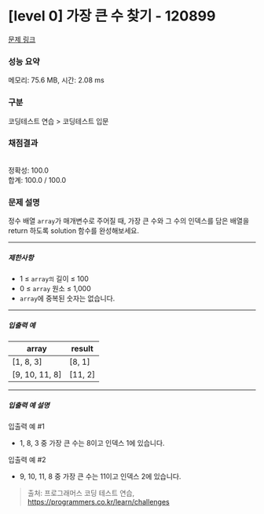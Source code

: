 # [level 0] 가장 큰 수 찾기 - 120899 

[문제 링크](https://school.programmers.co.kr/learn/courses/30/lessons/120899) 

### 성능 요약

메모리: 75.6 MB, 시간: 2.08 ms

### 구분

코딩테스트 연습 > 코딩테스트 입문

### 채점결과

<br/>정확성: 100.0<br/>합계: 100.0 / 100.0

### 문제 설명

<p>정수 배열 <code>array</code>가 매개변수로 주어질 때, 가장 큰 수와 그 수의 인덱스를 담은 배열을 return 하도록 solution 함수를 완성해보세요.</p>

<hr>

<h5>제한사항</h5>

<ul>
<li>1 ≤ <code>array의</code> 길이 ≤ 100</li>
<li>0 ≤ <code>array</code> 원소 ≤ 1,000</li>
<li><code>array</code>에 중복된 숫자는 없습니다.</li>
</ul>

<hr>

<h5>입출력 예</h5>
<table class="table">
        <thead><tr>
<th>array</th>
<th>result</th>
</tr>
</thead>
        <tbody><tr>
<td>[1, 8, 3]</td>
<td>[8, 1]</td>
</tr>
<tr>
<td>[9, 10, 11, 8]</td>
<td>[11, 2]</td>
</tr>
</tbody>
      </table>
<hr>

<h5>입출력 예 설명</h5>

<p>입출력 예 #1</p>

<ul>
<li>1, 8, 3 중 가장 큰 수는 8이고 인덱스 1에 있습니다.</li>
</ul>

<p>입출력 예 #2</p>

<ul>
<li>9, 10, 11, 8 중 가장 큰 수는 11이고 인덱스 2에 있습니다.</li>
</ul>


> 출처: 프로그래머스 코딩 테스트 연습, https://programmers.co.kr/learn/challenges